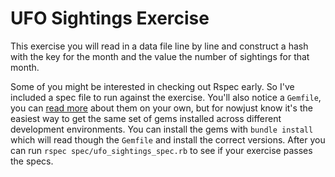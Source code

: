 # UFO Sightings Exercise

This exercise you will read in a data file line by line and construct a hash with the key for the month and the value the number of sightings for that month.

Some of you might be interested in checking out Rspec early. So I've included a spec file to run against the exercise. You'll also notice a `Gemfile`, you can [read more](http://bundler.io/gemfile.html) about them on your own, but for nowjust know it's the easiest way to get the same set of gems installed across different development environments. You can install the gems with `bundle install` which will read though the `Gemfile` and install the correct versions. After you can run `rspec spec/ufo_sightings_spec.rb` to see if your exercise passes the specs.
